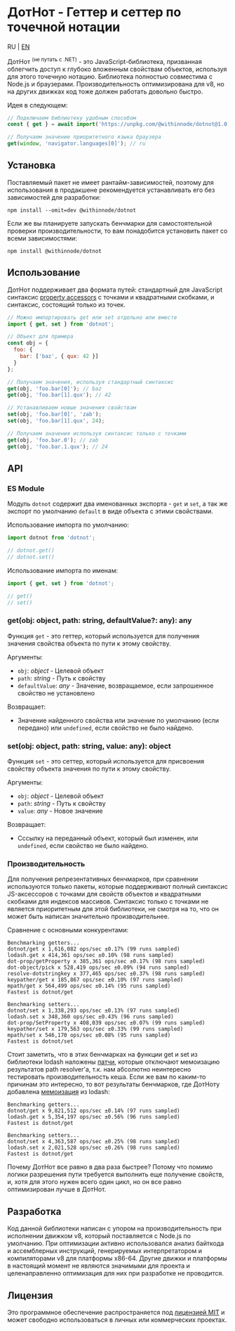 # ДотНот - Геттер и сеттер по точечной нотации

RU | [EN](README.md)

ДотНот <sup>(не путать с .NET)</sup> - это JavaScript-библиотека, призванная облегчить доступ к глубоко вложенным свойствам объектов, используя для этого точечную нотацию. Библиотека полностью совместима с Node.js и браузерами. Производительность оптимизирована для v8, но на других движках код тоже должен работать довольно быстро.

Идея в следующем:

```js
// Подключаем библиотеку удобным способом
const { get } = await import('https://unpkg.com/@withinnode/dotnot@1.0.1/lib/index.js');

// Получаем значение приоритетного языка браузера
get(window, 'navigator.languages[0]'); // ru
```

## Установка

Поставляемый пакет не имеет рантайм-зависимостей, поэтому для использования в продакшене рекомендуется устанавливать его без зависимостей для разработки:

```
npm install --omit=dev @withinnode/dotnot
```

Если же вы планируете запускать бенчмарки для самостоятельной проверки производительности, то вам понадобится установить пакет со всеми зависимостями:

```
npm install @withinnode/dotnot
```

## Использование

ДотНот поддерживает два формата путей: стандартный для JavaScript синтаксис [property accessors](https://developer.mozilla.org/en-US/docs/Web/JavaScript/Reference/Operators/Property_accessors) с точками и квадратными скобками, и синтаксис, состоящий только из точек.

```js
// Можно импортировать get или set отдельно или вместе
import { get, set } from 'dotnot';

// Объект для примера
const obj = {
  foo: {
    bar: ['baz', { qux: 42 }]
  }
};

// Получаем значения, используя стандартный синтаксис
get(obj, 'foo.bar[0]'); // baz
get(obj, 'foo.bar[1].qux'); // 42

// Устанавливаем новые значения свойствам
set(obj, 'foo.bar[0]', 'zab');
set(obj, 'foo.bar[1].qux', 24);

// Получаем значения используя синтаксис только с точками
get(obj, 'foo.bar.0'); // zab
get(obj, 'foo.bar.1.qux'); // 24
```

## API

### ES Module

Модуль `dotnot` содержит два именованных экспорта - `get` и `set`, а так же экспорт по умолчанию `default` в виде объекта с этими свойствами.

Использование импорта по умолчанию:

```js
import dotnot from 'dotnot';

// dotnot.get()
// dotnot.set()
```

Использование импорта по именам:

```js
import { get, set } from 'dotnot';

// get()
// set()
```

### get(obj: object, path: string, defaultValue?: any): any

Функция `get` - это геттер, который используется для получения значения свойства объекта по пути к этому свойству.

Аргументы:

  * `obj`: _object_ - Целевой объект
  * `path`: _string_ - Путь к свойству
  * `defaultValue`: _any_ - Значение, возвращаемое, если запрошенное свойство не установлено

Возвращает:

  * Значение найденного свойства или значение по умолчанию (если передано) или `undefined`, если свойство не было найдено.

### set(obj: object, path: string, value: any): object

Функция `set` - это сеттер, который используется для присвоения свойству объекта значения по пути к этому свойству.

Аргументы:

  * `obj`: _object_ - Целевой объект
  * `path`: _string_ - Путь к свойству
  * `value`: _any_ - Новое значение

Возвращает:

  * Сссылку на переданный объект, который был изменен, или `undefined`, если свойство не было найдено.

### Производительность

Для получения репрезентативных бенчмарков, при сравнении используются только пакеты, которые поддерживают полный синтаксис JS-аксессоров с точками для свойств объектов и квадратными скобками для индексов массивов. Синтаксис только с точками не является приоритетным для этой библиотеки, не смотря на то, что он может быть написан значительно производительнее.

Сравнение с основными конкурентами:

```
Benchmarking getters...
dotnot/get x 1,616,082 ops/sec ±0.17% (99 runs sampled)
lodash.get x 414,361 ops/sec ±0.10% (98 runs sampled)
dot-prop/getProperty x 385,361 ops/sec ±0.17% (98 runs sampled)
dot-object/pick x 528,419 ops/sec ±0.09% (94 runs sampled)
resolve-dotstringkey x 377,465 ops/sec ±0.37% (98 runs sampled)
keypather/get x 185,867 ops/sec ±0.10% (97 runs sampled)
mpath/get x 564,499 ops/sec ±0.14% (95 runs sampled)
Fastest is dotnot/get

Benchmarking setters...
dotnot/set x 1,338,293 ops/sec ±0.13% (97 runs sampled)
lodash.set x 348,360 ops/sec ±0.43% (96 runs sampled)
dot-prop/SetProperty x 408,039 ops/sec ±0.07% (99 runs sampled)
keypather/set x 179,563 ops/sec ±0.33% (99 runs sampled)
mpath/set x 546,170 ops/sec ±0.08% (95 runs sampled)
Fastest is dotnot/set
```

Стоит заметить, что в этих бенчмарках на функции get и set из библиотеки lodash наложены [патчи](patches/), которые отключают мемоизацию результатов path resolver'а, т.к. нам абсолютно неинтересно тестировать производительность кеша. Если же вам по каким-то причинам это интересно, то вот результаты бенчмарков, где ДотНоту добавлена [мемоизация](https://lodash.com/docs/4.17.15#memoize) из lodash:

```
Benchmarking getters...
dotnot/get x 9,821,512 ops/sec ±0.14% (97 runs sampled)
lodash.get x 5,354,197 ops/sec ±0.56% (96 runs sampled)
Fastest is dotnot/get

Benchmarking setters...
dotnot/set x 4,363,587 ops/sec ±0.25% (98 runs sampled)
lodash.set x 2,021,528 ops/sec ±0.26% (98 runs sampled)
Fastest is dotnot/get
```

Почему ДотНот все равно в два раза быстрее? Потому что помимо логики разрешения пути требуется выполнить еще получение свойств, и, хотя для этого нужен всего один цикл, но он все равно оптимизирован лучше в ДотНот.

## Разработка

Код данной библиотеки написан с упором на производительность при исполнении движком v8, который поставляется с Node.js по умолчанию. При оптимизации активно использовался анализ байткода и ассемблерных инструкций, генерируемых интерпретатором и компиляторами v8 для платформы x86-64. Другие движки и платформы в настоящий момент не являются значимыми для проекта и целенаправленно оптимизация для них при разработке не проводится.

## Лицензия

Это программное обеспечение распространяется под [лицензией MIT](LICENSE) и может свободно использоваться в личных или коммерческих проектах.
